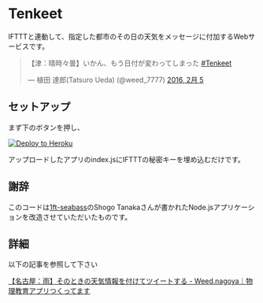 # Tenkeet

IFTTTと連動して、指定した都市のその日の天気をメッセージに付加するWebサービスです。

<blockquote class="twitter-tweet" data-lang="ja"><p lang="ja" dir="ltr">【津：晴時々曇】いかん、もう日付が変わってしまった <a href="https://twitter.com/hashtag/Tenkeet?src=hash">#Tenkeet</a></p>&mdash; 植田 達郎(Tatsuro Ueda) (@weed_7777) <a href="https://twitter.com/weed_7777/status/695627417575100417">2016, 2月 5</a></blockquote>
<script async src="//platform.twitter.com/widgets.js" charset="utf-8"></script>

## セットアップ

まず下のボタンを押し、

[![Deploy to Heroku](https://www.herokucdn.com/deploy/button.png)](https://heroku.com/deploy)

アップロードしたアプリのindex.jsにIFTTTの秘密キーを埋め込むだけです。

## 謝辞

このコードは[1ft-seabass](http://www.1ft-seabass.jp)のShogo Tanakaさんが書かれたNode.jsアプリケーションを改造させていただいたものです。

## 詳細

以下の記事を参照して下さい

[【名古屋：雨】そのときの天気情報を付けてツイートする - Weed.nagoya｜物理教育アプリつくってます](http://www.weed.nagoya/entry/2016/02/06/003351)